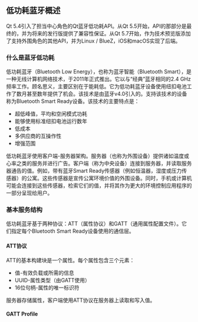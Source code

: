 ## 低功耗蓝牙概述

Qt 5.4引入了担当中心角色的Qt蓝牙低功耗API。从Qt 5.5开始，API的那部分是最终的，并为将来的发行版提供了兼容性保证。从Qt 5.7开始，作为技术预览版添加了支持外围角色的其他API，并为Linux / BlueZ，iOS和macOS实现了后端。

### 什么是蓝牙低功耗

低功耗蓝牙（Bluetooth Low Energy），也称为蓝牙智能（Bluetooth Smart），是一种无线计算机网络技术，于2011年正式推出。它以与“经典”蓝牙相同的2.4 GHz频率工作。顾名思义，主要区别在于能耗低。它为低功耗蓝牙设备使用纽扣电池工作了数月甚至数年提供了机会。该技术是由蓝牙v4.0引入的。支持该技术的设备称为Bluetooth Smart Ready设备。该技术的主要特点是：

* 超低峰值，平均和空闲模式功耗
* 能够使用标准纽扣电池运行数年
* 低成本
* 多供应商的互操作性
* 增强范围

低功耗蓝牙使用客户端-服务器架构。服务器（也称为外围设备）提供诸如温度或心率之类的服务并进行广告。客户端（称为中央设备）连接到服务器，并读取服务器通告的值。例如，带有蓝牙Smart Ready传感器（例如恒温器，湿度或压力传感器）的公寓。这些传感器是宣传公寓环境价值的外围设备。同时，手机或计算机可能会连接到这些传感器，检索它们的值，并将其作为更大的环境控制应用程序的一部分呈现给用户。

### 基本服务结构

低功耗蓝牙基于两种协议：ATT（属性协议）和GATT（通用属性配置文件）。它们指定每个Bluetooth Smart Ready设备使用的通信层。

#### ATT协议

ATT的基本构建块是一个属性。每个属性包含三个元素：

* 值-有效负载或所需的信息
* UUID-属性类型（由GATT使用）
* 16位句柄-属性的唯一标识符

服务器存储属性，客户端使用ATT协议在服务器上读取和写入值。

#### GATT Profile